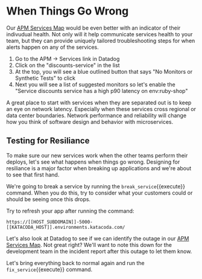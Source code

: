 # When Things Go Wrong

Our [APM Services Map](https://app.datadoghq.com/apm/map) would be even better with an indicator of their indivudual health. Not only will it help communicate services health to your team, but they can provide uniquely tailored troubleshooting steps for when alerts happen on any of the services.

1. Go to the APM -> Services link in Datadog
1. Click on the "discounts-service" in the list
1. At the top, you will see a blue outlined button that says "No Monitors or Synthetic Tests" to click
1. Next you will see a list of suggested monitors so let's enable the "Service discounts service has a high p90 latency on env:ruby-shop"

A great place to start with services when they are separated out is to keep an eye on network latency. Especially when these services cross regional or data center boundaries. Network performance and reliability will change how you think of software design and behavior with microservices.

## Testing for Resiliance

To make sure our new services work when the other teams perform their deploys, let's see what happens when things go wrong. Designing for resiliance is a major factor when breaking up applications and we're about to see that first hand.

We're going to break a service by running the `break_service`{{execute}} command. When you do this, try to consider what your customers could or should be seeing once this drops.

Try to refresh your app after running the command:

    https://[[HOST_SUBDOMAIN]]-5000-[[KATACODA_HOST]].environments.katacoda.com/

Let's also look at Datadog to see if we can identify the outage in our [APM Services Map](https://app.datadoghq.com/apm/map). Not great right? We'll want to note this down for the development team in the incident report after this outage to let them know.

Let's bring everything back to normal again and run the `fix_service`{{execute}} command.
